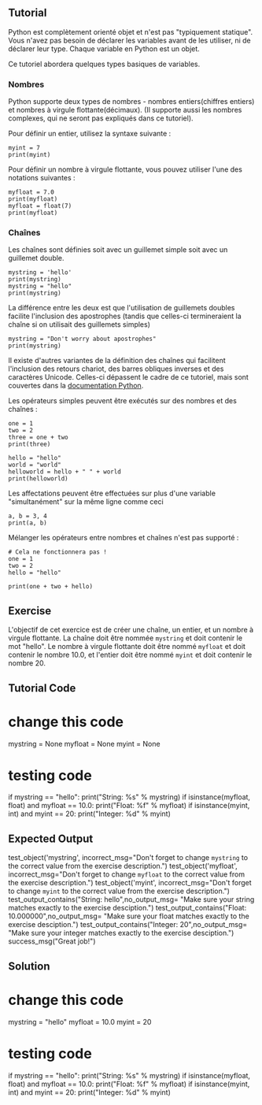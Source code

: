 Tutorial
--------

Python est complètement orienté objet et n'est pas "typiquement statique". Vous n'avez pas besoin de déclarer les variables avant de les utiliser, ni de déclarer leur type. Chaque variable en Python est un objet.

Ce tutoriel abordera quelques types basiques de variables.

### Nombres
Python supporte deux types de nombres - nombres entiers(chiffres entiers) et nombres à virgule flottante(décimaux). (Il supporte aussi les nombres complexes, qui ne seront pas expliqués dans ce tutoriel).

Pour définir un entier, utilisez la syntaxe suivante :

    myint = 7
    print(myint)

Pour définir un nombre à virgule flottante, vous pouvez utiliser l'une des notations suivantes :

    myfloat = 7.0
    print(myfloat)
    myfloat = float(7)
    print(myfloat)

### Chaînes

Les chaînes sont définies soit avec un guillemet simple soit avec un guillemet double.

    mystring = 'hello'
    print(mystring)
    mystring = "hello"
    print(mystring)

La différence entre les deux est que l'utilisation de guillemets doubles facilite l'inclusion des apostrophes (tandis que celles-ci termineraient la chaîne si on utilisait des guillemets simples)

    mystring = "Don't worry about apostrophes"
    print(mystring)
    
Il existe d'autres variantes de la définition des chaînes qui facilitent l'inclusion des retours chariot, des barres obliques inverses et des caractères Unicode. Celles-ci dépassent le cadre de ce tutoriel, mais sont couvertes dans la [documentation Python](http://docs.python.org/tutorial/introduction.html#strings "Strings in Python Tutorial").

Les opérateurs simples peuvent être exécutés sur des nombres et des chaînes :

    one = 1
    two = 2
    three = one + two
    print(three)

    hello = "hello"
    world = "world"
    helloworld = hello + " " + world
    print(helloworld)

Les affectations peuvent être effectuées sur plus d'une variable "simultanément" sur la même ligne comme ceci

    a, b = 3, 4
    print(a, b)

Mélanger les opérateurs entre nombres et chaînes n'est pas supporté :

    # Cela ne fonctionnera pas !
    one = 1
    two = 2
    hello = "hello"
    
    print(one + two + hello)


Exercise
--------

L'objectif de cet exercice est de créer une chaîne, un entier, et un nombre à virgule flottante. La chaîne doit être nommée `mystring` et doit contenir le mot "hello". Le nombre à virgule flottante doit être nommé `myfloat` et doit contenir le nombre 10.0, et l'entier doit être nommé `myint` et doit contenir le nombre 20.

Tutorial Code
-------------
# change this code
mystring = None
myfloat = None
myint = None

# testing code
if mystring == "hello":
    print("String: %s" % mystring)
if isinstance(myfloat, float) and myfloat == 10.0:
    print("Float: %f" % myfloat)
if isinstance(myint, int) and myint == 20:
    print("Integer: %d" % myint)

Expected Output
---------------

test_object('mystring', incorrect_msg="Don't forget to change `mystring` to the correct value from the exercise description.")
test_object('myfloat', incorrect_msg="Don't forget to change `myfloat` to the correct value from the exercise description.")
test_object('myint', incorrect_msg="Don't forget to change `myint` to the correct value from the exercise description.")
test_output_contains("String: hello",no_output_msg= "Make sure your string matches exactly to the exercise desciption.")
test_output_contains("Float: 10.000000",no_output_msg= "Make sure your float matches exactly to the exercise desciption.")
test_output_contains("Integer: 20",no_output_msg= "Make sure your integer matches exactly to the exercise desciption.")
success_msg("Great job!")

Solution
--------

# change this code
mystring = "hello"
myfloat = 10.0
myint = 20

# testing code
if mystring == "hello":
    print("String: %s" % mystring)
if isinstance(myfloat, float) and myfloat == 10.0:
    print("Float: %f" % myfloat)
if isinstance(myint, int) and myint == 20:
    print("Integer: %d" % myint)